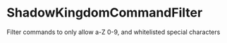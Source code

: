 # ShadowKingdomCommandFilter

Filter commands to only allow a-Z 0-9, and whitelisted special characters